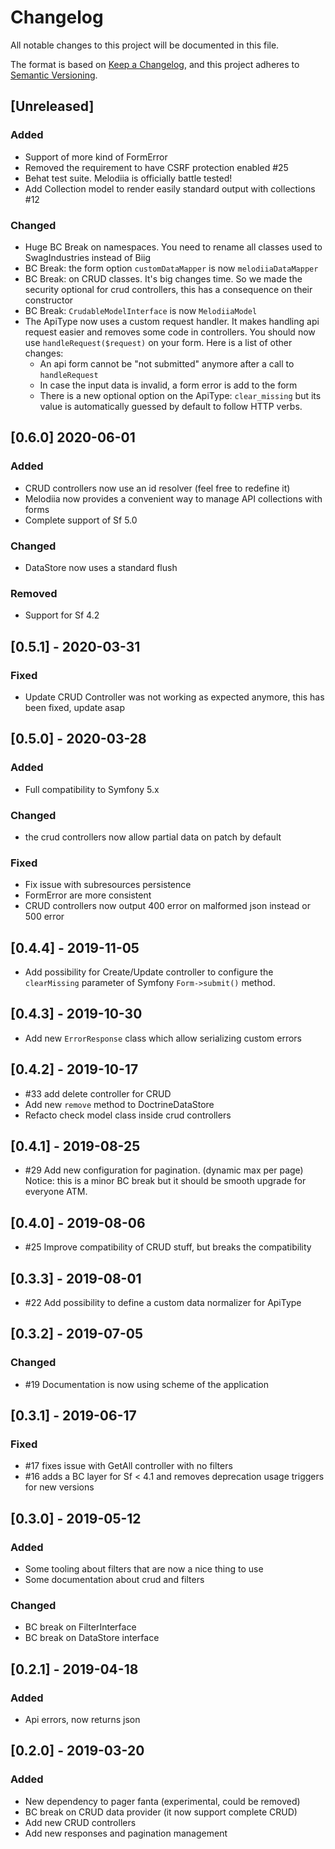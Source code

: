 # Changelog
All notable changes to this project will be documented in this file.

The format is based on [Keep a Changelog](https://keepachangelog.com/en/1.0.0/),
and this project adheres to [Semantic Versioning](https://semver.org/spec/v2.0.0.html).

## [Unreleased]

### Added
- Support of more kind of FormError
- Removed the requirement to have CSRF protection enabled #25
- Behat test suite. Melodiia is officially battle tested!
- Add Collection model to render easily standard output with collections #12

### Changed
- Huge BC Break on namespaces. You need to rename all classes used to SwagIndustries instead of Biig
- BC Break: the form option `customDataMapper` is now `melodiiaDataMapper`
- BC Break: on CRUD classes. It's big changes time. So we made the security optional for crud controllers, this has a
  consequence on their constructor
- BC Break: `CrudableModelInterface` is now `MelodiiaModel`
- The ApiType now uses a custom request handler. It makes handling api request easier and removes some code
  in controllers. You should now use `handleRequest($request)` on your form. Here is a list of other changes:
    - An api form cannot be "not submitted" anymore after a call to `handleRequest`
    - In case the input data is invalid, a form error is add to the form
    - There is a new optional option on the ApiType: `clear_missing` but its value is automatically guessed by default
      to follow HTTP verbs.

## [0.6.0] 2020-06-01
### Added
- CRUD controllers now use an id resolver (feel free to redefine it)
- Melodiia now provides a convenient way to manage API collections with forms
- Complete support of Sf 5.0 

### Changed
- DataStore now uses a standard flush

### Removed
- Support for Sf 4.2

## [0.5.1] - 2020-03-31
### Fixed
- Update CRUD Controller was not working as expected anymore, this has been fixed, update asap

## [0.5.0] - 2020-03-28
### Added
- Full compatibility to Symfony 5.x

### Changed
- the crud controllers now allow partial data on patch by default

### Fixed
- Fix issue with subresources persistence
- FormError are more consistent
- CRUD controllers now output 400 error on malformed json instead or 500 error

## [0.4.4] - 2019-11-05
- Add possibility for Create/Update controller to configure the `clearMissing` parameter of Symfony `Form->submit()` method.

## [0.4.3] - 2019-10-30
- Add new `ErrorResponse` class which allow serializing custom errors

## [0.4.2] - 2019-10-17
- #33 add delete controller for CRUD
- Add new `remove` method to DoctrineDataStore
- Refacto check model class inside crud controllers

## [0.4.1] - 2019-08-25
- #29 Add new configuration for pagination. (dynamic max per page)
  Notice: this is a minor BC break but it should be smooth upgrade for everyone ATM.

## [0.4.0] - 2019-08-06
- #25 Improve compatibility of CRUD stuff, but breaks the compatibility

## [0.3.3] - 2019-08-01
- #22 Add possibility to define a custom data normalizer for ApiType 

## [0.3.2] - 2019-07-05
### Changed
- #19 Documentation is now using scheme of the application

## [0.3.1] - 2019-06-17
### Fixed
- #17 fixes issue with GetAll controller with no filters
- #16 adds a BC layer for Sf < 4.1 and removes deprecation usage triggers for new versions

## [0.3.0] - 2019-05-12
### Added
- Some tooling about filters that are now a nice thing to use
- Some documentation about crud and filters

### Changed
- BC break on FilterInterface
- BC break on DataStore interface

## [0.2.1] - 2019-04-18
### Added
- Api errors, now returns json

## [0.2.0] - 2019-03-20
### Added
- New dependency to pager fanta (experimental, could be removed)
- BC break on CRUD data provider (it now support complete CRUD)
- Add new CRUD controllers
- Add new responses and pagination management
